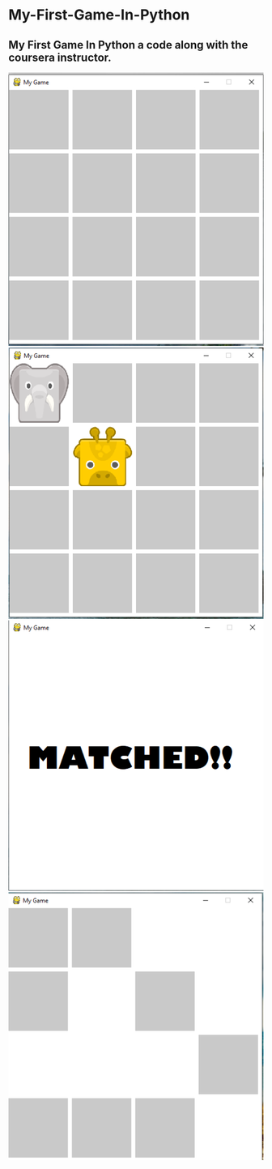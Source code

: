 # My-First-Game-In-Python
## My First Game In Python a code along with the coursera instructor.
![alt text](https://github.com/omrawal/Images/blob/master/AT1.png?raw=true)
![alt text](https://github.com/omrawal/Images/blob/master/AT2.png?raw=true)
![alt text](https://github.com/omrawal/Images/blob/master/AT3.png?raw=true)
![alt text](https://github.com/omrawal/Images/blob/master/AT4.png?raw=true)
